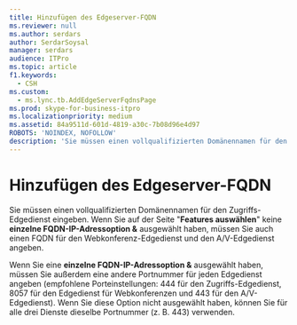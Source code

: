```yaml
---
title: Hinzufügen des Edgeserver-FQDN
ms.reviewer: null
ms.author: serdars
author: SerdarSoysal
manager: serdars
audience: ITPro
ms.topic: article
f1.keywords:
  - CSH
ms.custom:
  - ms.lync.tb.AddEdgeServerFqdnsPage
ms.prod: skype-for-business-itpro
ms.localizationpriority: medium
ms.assetid: 84a9511d-601d-4819-a30c-7b08d96e4d97
ROBOTS: 'NOINDEX, NOFOLLOW'
description: 'Sie müssen einen vollqualifizierten Domänennamen für den Zugriffs-Edgedienst eingeben. Wenn Sie auf der Seite "Features auswählen" keine einzelne FQDN-IP-Adressoption &amp; ausgewählt haben, müssen Sie auch einen FQDN für den Webkonferenz-Edgedienst und den A/V-Edgedienst angeben.'
---
```


# <a name="add-edge-server-fqdn"></a>Hinzufügen des Edgeserver-FQDN
 
Sie müssen einen vollqualifizierten Domänennamen für den Zugriffs-Edgedienst eingeben. Wenn Sie auf der Seite "**Features auswählen**" keine **einzelne FQDN-IP-Adressoption &amp;** ausgewählt haben, müssen Sie auch einen FQDN für den Webkonferenz-Edgedienst und den A/V-Edgedienst angeben.
  
Wenn Sie eine **einzelne FQDN-IP-Adressoption &amp;** ausgewählt haben, müssen Sie außerdem eine andere Portnummer für jeden Edgedienst angeben (empfohlene Porteinstellungen: 444 für den Zugriffs-Edgedienst, 8057 für den Edgedienst für Webkonferenzen und 443 für den A/V-Edgedienst). Wenn Sie diese Option nicht ausgewählt haben, können Sie für alle drei Dienste dieselbe Portnummer (z. B. 443) verwenden.
  

